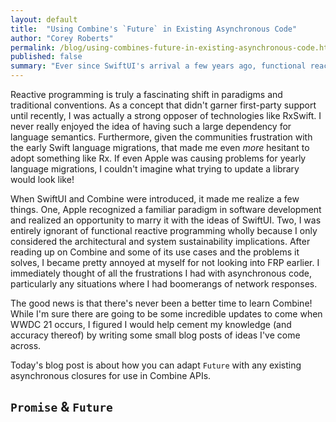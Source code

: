 ```yaml
---
layout: default
title:  "Using Combine's `Future` in Existing Asynchronous Code"
author: "Corey Roberts"
permalink: /blog/using-combines-future-in-existing-asynchronous-code.html
published: false
summary: "Ever since SwiftUI's arrival a few years ago, functional reactive programming has become a more vibrant topic in the Apple development world. As someone who has little experience with FRP, I started digging into the world of Combine to see what all the hype was about. I've recently learned how to adapt existing asynchronous code to feel more FRP-esque. The `Future` of Swift is now! 🤓"
---
```


Reactive programming is truly a fascinating shift in paradigms and traditional conventions. As a concept that didn't garner first-party support until recently, I was actually a strong opposer of technologies like RxSwift. I never really enjoyed the idea of having such a large dependency for language semantics. Furthermore, given the communities frustration with the early Swift language migrations, that made me even _more_ hesitant to adopt something like Rx. If even Apple was causing problems for yearly language migrations, I couldn't imagine what trying to update a library would look like!

When SwiftUI and Combine were introduced, it made me realize a few things. One, Apple recognized a familiar paradigm in software development and realized an opportunity to marry it with the ideas of SwiftUI. Two, I was entirely ignorant of functional reactive programming wholly because I only considered the architectural and system sustainability implications. After reading up on Combine and some of its use cases and the problems it solves, I became pretty annoyed at myself for not looking into FRP earlier. I immediately thought of all the frustrations I had with asynchronous code, particularly any situations where I had boomerangs of network responses.

The good news is that there's never been a better time to learn Combine! While I'm sure there are going to be some incredible updates to come when WWDC 21 occurs, I figured I would help cement my knowledge (and accuracy thereof) by writing some small blog posts of ideas I've come across. 

Today's blog post is about how you can adapt `Future` with any existing asynchronous closures for use in Combine APIs.

## `Promise` & `Future`


